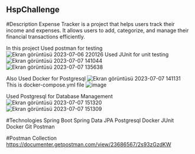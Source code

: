 ## HspChallenge
#Description
Expense Tracker is a project that helps users track their income and expenses. 
It allows users to add, categorize, and manage their financial transactions efficiently.

In this project Used postman for testing
![Ekran görüntüsü 2023-07-06 220126](https://github.com/ErencanYldrm/HspChallenge/assets/96621237/dfbfd67c-ac28-4c8e-aca6-c14206bea83f)
Used JUnit for unit testing
![Ekran görüntüsü 2023-07-07 141044](https://github.com/ErencanYldrm/HspChallenge/assets/96621237/0f81a504-3497-4187-b73d-a86d11438697)
![Ekran görüntüsü 2023-07-07 135638](https://github.com/ErencanYldrm/HspChallenge/assets/96621237/a6dd086c-f16c-4405-859b-b0dd47f43588)

Also Used Docker for Postgresql 
![Ekran görüntüsü 2023-07-07 141131](https://github.com/ErencanYldrm/HspChallenge/assets/96621237/5a59d011-af18-4f08-ac10-d83b1f6972a4)
This is docker-compose.yml file
![image](https://github.com/ErencanYldrm/HspChallenge/assets/96621237/a5d3832d-2a56-458f-8894-54a72fa83096)

Used Postgresql for Database Management
![Ekran görüntüsü 2023-07-07 151320](https://github.com/ErencanYldrm/HspChallenge/assets/96621237/b30ac994-a5ed-4210-b8db-cf9c4b1d4f53)
![Ekran görüntüsü 2023-07-07 151309](https://github.com/ErencanYldrm/HspChallenge/assets/96621237/74560a84-8171-4b76-9194-cad876999b0e)


#Technologies
Spring Boot
Spring Data JPA
Postgresql
Docker
JUnit
Docker
Git
Postman

#Postman Collection
https://documenter.getpostman.com/view/23686567/2s93zGzdKW







